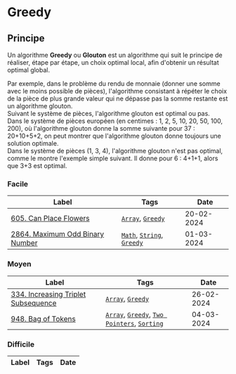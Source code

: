 # Greedy

## Principe

Un algorithme **Greedy** ou **Glouton** est un algorithme qui suit le principe de réaliser, étape par étape, un choix optimal local, afin d'obtenir un résultat optimal global.

Par exemple, dans le problème du rendu de monnaie (donner une somme avec le moins possible de pièces), l'algorithme consistant à répéter le choix de la pièce de plus grande valeur qui ne dépasse pas la somme restante est un algorithme glouton.  
Suivant le système de pièces, l'algorithme glouton est optimal ou pas.  
Dans le système de pièces européen (en centimes : 1, 2, 5, 10, 20, 50, 100, 200), où l'algorithme glouton donne la somme suivante pour 37 : 20+10+5+2, on peut montrer que l'algorithme glouton donne toujours une solution optimale.  
Dans le système de pièces (1, 3, 4), l'algorithme glouton n'est pas optimal, comme le montre l'exemple simple suivant. Il donne pour 6 : 4+1+1, alors que 3+3 est optimal.

### Facile

| Label                                                                                   | Tags                                                                  | Date       |
| --------------------------------------------------------------------------------------- | --------------------------------------------------------------------- | ---------- |
| [605. Can Place Flowers](../Probleme/0605.%20Can%20Place%20Flowers/)                    | [`Array`](./array.md), [`Greedy`](./greedy.md)                        | 20-02-2024 |
| [2864. Maximum Odd Binary Number](../Probleme/2864.%20Maximum%20Odd%20Binary%20Number/) | [`Math`](./math.md), [`String`](./string.md), [`Greedy`](./greedy.md) | 01-03-2024 |

### Moyen

| Label                                                                                          | Tags                                                                                                           | Date       |
| ---------------------------------------------------------------------------------------------- | -------------------------------------------------------------------------------------------------------------- | ---------- |
| [334. Increasing Triplet Subsequence](../Probleme/0334.%20Increasing%20Triplet%20Subsequence/) | [`Array`](./array.md), [`Greedy`](./greedy.md)                                                                 | 26-02-2024 |
| [948. Bag of Tokens](../Probleme/0948.%20Bag%20of%20Tokens/)                                   | [`Array`](./array.md), [`Greedy`](./greedy.md), [`Two Pointers`](./two_pointers.md), [`Sorting`](./sorting.md) | 04-03-2024 |

### Difficile

| Label | Tags | Date |
| ----- | ---- | ---- |
